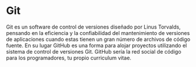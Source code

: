 # Git

Git es un software de control de versiones diseñado por Linus Torvalds, pensando en la eficiencia y la confiabilidad del mantenimiento de versiones de aplicaciones cuando estas tienen un gran número de archivos de código fuente. En su lugar GitHub es una forma para alojar proyectos utilizando el sistema de control de versiones Git. GitHub sería la red social de código para los programadores, tu propio curriculum vitae.
